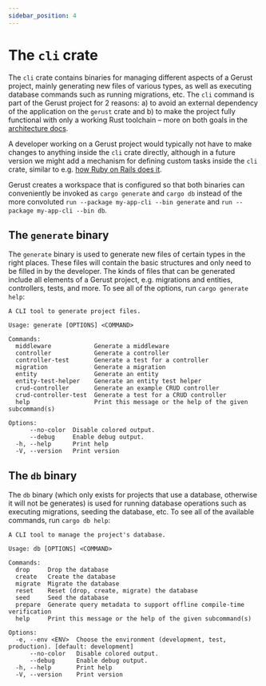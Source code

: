 ```yaml
---
sidebar_position: 4
---
```


# The `cli` crate

The `cli` crate contains binaries for managing different aspects of a Gerust project, mainly generating new files of various types, as well as executing database commands such as running migrations, etc. The `cli` command is part of the Gerust project for 2 reasons: a) to avoid an external dependency of the application on the `gerust` crate and b) to make the project fully functional with only a working Rust toolchain – more on both goals in the [architecture docs](./architecture).

A developer working on a Gerust project would typically not have to make changes to anything inside the `cli` crate directly, although in a future version we might add a mechanism for defining custom tasks inside the `cli` crate, similar to e.g. [how Ruby on Rails does it](https://guides.rubyonrails.org/command_line.html#custom-rake-tasks).

Gerust creates a workspace that is configured so that both binaries can conveniently be invoked as `cargo generate` and `cargo db` instead of the more convoluted `run --package my-app-cli --bin generate` and `run --package my-app-cli --bin db`.

## The `generate` binary

The `generate` binary is used to generate new files of certain types in the right places. These files will contain the basic structures and only need to be filled in by the developer. The kinds of files that can be generated include all elements of a Gerust project, e.g. migrations and entities, controllers, tests, and more. To see all of the options, run `cargo generate help`:

```
A CLI tool to generate project files.

Usage: generate [OPTIONS] <COMMAND>

Commands:
  middleware            Generate a middleware
  controller            Generate a controller
  controller-test       Generate a test for a controller
  migration             Generate a migration
  entity                Generate an entity
  entity-test-helper    Generate an entity test helper
  crud-controller       Generate an example CRUD controller
  crud-controller-test  Generate a test for a CRUD controller
  help                  Print this message or the help of the given subcommand(s)

Options:
      --no-color  Disable colored output.
      --debug     Enable debug output.
  -h, --help      Print help
  -V, --version   Print version
```

## The `db` binary

The `db` binary (which only exists for projects that use a database, otherwise it will not be generates) is used for running database operations such as executing migrations, seeding the database, etc. To see all of the available commands, run `cargo db help`:

```
A CLI tool to manage the project's database.

Usage: db [OPTIONS] <COMMAND>

Commands:
  drop     Drop the database
  create   Create the database
  migrate  Migrate the database
  reset    Reset (drop, create, migrate) the database
  seed     Seed the database
  prepare  Generate query metadata to support offline compile-time verification
  help     Print this message or the help of the given subcommand(s)

Options:
  -e, --env <ENV>  Choose the environment (development, test, production). [default: development]
      --no-color   Disable colored output.
      --debug      Enable debug output.
  -h, --help       Print help
  -V, --version    Print version
```
